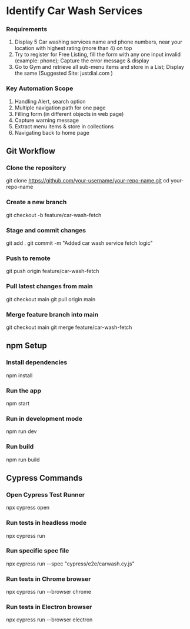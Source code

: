 
# Identify Car Wash Services

###  Requirements

1. Display 5 Car washing services name and phone numbers, near your location with highest rating (more than 4) on top 
2. Try to register for Free Listing, fill the form with any one input invalid (example: phone); Capture the error message & display 
3. Go to Gym and retrieve all sub-menu items and store in a List; Display the same (Suggested Site: justdial.com )
   
### Key Automation Scope

1. Handling Alert, search option
2. Multiple navigation path for one page
3. Filling form (in different objects in web page)
4. Capture warning message
5. Extract menu items & store in collections
6. Navigating back to home page

##  Git Workflow

### Clone the repository

git clone https://github.com/your-username/your-repo-name.git
cd your-repo-name

### Create a new branch

git checkout -b feature/car-wash-fetch

###  Stage and commit changes

git add .
git commit -m "Added car wash service fetch logic"

### Push to remote

git push origin feature/car-wash-fetch

###  Pull latest changes from main

git checkout main
git pull origin main

### Merge feature branch into main

git checkout main
git merge feature/car-wash-fetch

##  npm Setup

### Install dependencies

npm install

### Run the app 

npm start

### Run in development mode

npm run dev

### Run build 

npm run build

## Cypress Commands

### Open Cypress Test Runner

npx cypress open

### Run tests in headless mode

npx cypress run

### Run specific spec file

npx cypress run --spec "cypress/e2e/carwash.cy.js"

### Run tests in Chrome browser

npx cypress run --browser chrome

### Run tests in Electron browser

npx cypress run --browser electron
